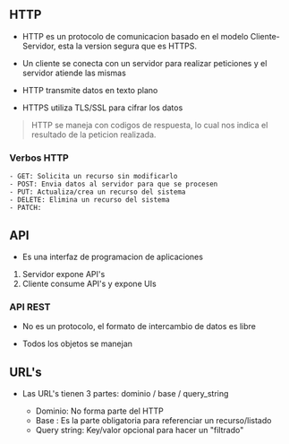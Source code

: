 ## HTTP

- HTTP es un protocolo de comunicacion basado en el modelo Cliente-Servidor, esta la version segura que es HTTPS.

- Un cliente se conecta con un servidor para realizar peticiones y el servidor atiende las mismas

- HTTP transmite datos en texto plano
- HTTPS utiliza TLS/SSL para cifrar los datos

> HTTP se maneja con codigos de respuesta, lo cual nos indica el resultado de la peticion realizada.

### Verbos HTTP

    - GET: Solicita un recurso sin modificarlo
    - POST: Envia datos al servidor para que se procesen
    - PUT: Actualiza/crea un recurso del sistema
    - DELETE: Elimina un recurso del sistema
    - PATCH:

## API

- Es una interfaz de programacion de aplicaciones

1. Servidor expone API's
2. Cliente consume API's y expone UIs

### API REST

- No es un protocolo, el formato de intercambio de datos es libre

- Todos los objetos se manejan

## URL's

- Las URL's tienen 3 partes: dominio / base / query_string

  - Dominio: No forma parte del HTTP
  - Base : Es la parte obligatoria para referenciar un recurso/listado
  - Query string: Key/valor opcional para hacer un "filtrado"
